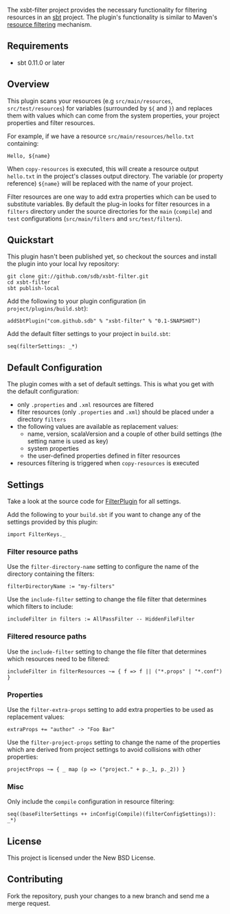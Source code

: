 The xsbt-filter project provides the necessary functionality for filtering resources in an [sbt](https://github.com/harrah/xsbt) project. The plugin's functionality is similar to Maven's [resource filtering](http://maven.apache.org/plugins/maven-resources-plugin/examples/filter.html) mechanism.

## Requirements

* sbt 0.11.0 or later

## Overview

This plugin scans your resources (e.g `src/main/resources`, `src/test/resources`) for variables (surrounded by `${` and `}`) and replaces them with values which can come from the system properties, your project properties and filter resources.

For example, if we have a resource `src/main/resources/hello.txt` containing:

    Hello, ${name}

When `copy-resources` is executed, this will create a resource output `hello.txt` in the project's classes output directory. The variable (or property reference) `${name}` will be replaced with the name of your project.

Filter resources are one way to add extra properties which can be used to substitute variables. By default the plug-in looks for filter resources in a `filters` directory under the source directories for the `main` (`compile`) and `test` configurations (`src/main/filters` and `src/test/filters`).

## Quickstart

This plugin hasn't been published yet, so checkout the sources and install the plugin into your local Ivy repository:

    git clone git://github.com/sdb/xsbt-filter.git
    cd xsbt-filter
    sbt publish-local

Add the following to your plugin configuration (in `project/plugins/build.sbt`):

    addSbtPlugin("com.github.sdb" % "xsbt-filter" % "0.1-SNAPSHOT")

Add the default filter settings to your project in `build.sbt`:

    seq(filterSettings: _*)

## Default Configuration

The plugin comes with a set of default settings. This is what you get with the default configuration:

* only `.properties` and `.xml` resources are filtered
* filter resources (only `.properties` and `.xml`) should be placed under a directory `filters`
* the following values are available as replacement values:
  * name, version, scalaVersion and a couple of other build settings (the setting name is used as key)
  * system properties
  * the user-defined properties defined in filter resources
* resources filtering is triggered when `copy-resources` is executed

## Settings

Take a look at the source code for [FilterPlugin](https://github.com/sdb/xsbt-filter/blob/master/src/FilterPlugin.scala) for all settings.

Add the following to your `build.sbt` if you want to change any of the settings provided by this plugin:

    import FilterKeys._

### Filter resource paths

Use the `filter-directory-name` setting to configure the name of the directory containing the filters:

    filterDirectoryName := "my-filters"

Use the `include-filter` setting to change the file filter that determines which filters to include:

    includeFilter in filters := AllPassFilter -- HiddenFileFilter

### Filtered resource paths

Use the `include-filter` setting to change the file filter that determines which resources need to be filtered:

    includeFilter in filterResources ~= { f => f || ("*.props" | "*.conf") }

### Properties

Use the `filter-extra-props` setting to add extra properties to be used as replacement values:

    extraProps += "author" -> "Foo Bar"

Use the `filter-project-props` setting to change the name of the properties which are derived from project settings to avoid collisions with other properties:

    projectProps ~= { _ map (p => ("project." + p._1, p._2)) }

### Misc

Only include the `compile` configuration in resource filtering:

    seq((baseFilterSettings ++ inConfig(Compile)(filterConfigSettings)): _*)

## License

This project is licensed under the New BSD License.

## Contributing

Fork the repository, push your changes to a new branch and send me a merge request.
